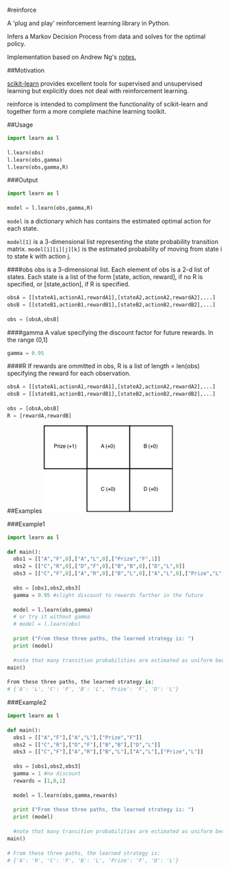 #reinforce

A 'plug and play' reinforcement learning library in Python.

Infers a Markov Decision Process from data and solves for the optimal policy.

Implementation based on Andrew Ng's <a href="http://cs229.stanford.edu/notes/cs229-notes12.pdf">notes.</a>

##Motivation

<a href="https://github.com/scikit-learn/scikit-learn">scikit-learn</a> provides excellent tools for supervised and unsupervised learning but explicitly does not deal with reinforcement learning.

reinforce is intended to compliment the functionality of scikit-learn and together form a more complete machine learning toolkit.

##Usage

```python
import learn as l

l.learn(obs)
l.learn(obs,gamma)
l.learn(obs,gamma,R)

```
###Output
```python
import learn as l

model = l.learn(obs,gamma,R)
```

`model` is a dictionary which has contains the estimated optimal action for each state.

`model[1]` is a 3-dimensional list representing the state probability transition matrix. `model[1][i][j][k]` is the estimated probability of moving from state i to state k with action j.

####obs
obs is a 3-dimensional list. Each element of obs is a 2-d list of states. Each state is a list of the form [state, action, reward], if no R is specified, or [state,action], if R is specified.

```python
obsA = [[stateA1,actionA1,rewardA1],[stateA2,actionA2,rewardA2],...]
obsB = [[stateB1,actionB1,rewardB1],[stateB2,actionB2,rewardB2],...]

obs = [obsA,obsB]
```

####gamma
A value specifying the discount factor for future rewards. In the range (0,1]

```python
gamma = 0.95
```

####R
If rewards are ommitted in obs, R is a list of length = len(obs) specifying the reward for each observation.

```python
obsA = [[stateA1,actionA1,rewardA1],[stateA2,actionA2,rewardA2],...]
obsB = [[stateB1,actionB1,rewardB1],[stateB2,actionB2,rewardB2],...]

obs = [obsA,obsB]
R = [rewardA,rewardB]
```
##Examples
<img src="example.png">

###Example1
```python
import learn as l

def main():
  obs1 = [["A","F",0],["A","L",0],["Prize","F",1]]
  obs2 = [["C","R",0],["D","F",0],["B","B",0],["D","L",0]]
  obs3 = [["C","F",0],["A","R",0],["B","L",0],["A","L",0],["Prize","L",1]]

  obs = [obs1,obs2,obs3]
  gamma = 0.95 #slight discount to rewards farther in the future

  model = l.learn(obs,gamma)
  # or try it without gamma
  # model = l.learn(obs)

  print ("From these three paths, the learned strategy is: ")
  print (model)

  #note that many transition probabilities are estimated as uniform because there isn't yet data
main()

From these three paths, the learned strategy is:
# {'A': 'L', 'C': 'F', 'B': 'L', 'Prize': 'F', 'D': 'L'}
```

###Example2

```python
import learn as l

def main():
  obs1 = [["A","F"],["A","L"],["Prize","F"]]
  obs2 = [["C","R"],["D","F"],["B","B"],["D","L"]]
  obs3 = [["C","F"],["A","R"],["B","L"],["A","L"],["Prize","L"]]

  obs = [obs1,obs2,obs3]
  gamma = 1 #no discount
  rewards = [1,0,1]

  model = l.learn(obs,gamma,rewards)

  print ("From these three paths, the learned strategy is: ")
  print (model)

  #note that many transition probabilities are estimated as uniform because there isn't yet data
main()

# From these three paths, the learned strategy is:
# {'A': 'R', 'C': 'F', 'B': 'L', 'Prize': 'F', 'D': 'L'}
```

